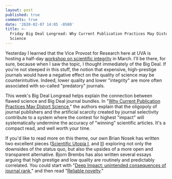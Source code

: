 ```yaml
---
layout: post
published: true
comments: true
date: '2020-02-07 14:05 -0500'
title: >-
  Friday Big Deal Longread: Why Current Publication Practices May Distort
  Science
---
```

Yesterday I learned that the Vice Provost for Research here at UVA is hosting a half-day [workshop on scientific integrity](https://research.virginia.edu/scientific-integrity-workshop) in March. I'll be there, for sure, because when I saw the topic, I thought immediately of the Big Deal. If you're not steeped in this stuff, the notion that expensive, high-prestige journals would have a negative effect on the quality of science may be counterintuitive. Indeed, lower quality and lower "integrity" are more often associated with so-called "predatory" journals. 

This week's Big Deal Longread helps explain the connection between flawed science and Big Deal journal bundles. In "[Why Current Publication Practices May Distort Science](https://journals.plos.org/plosmedicine/article?id=10.1371/journal.pmed.0050201)," the authors explain that the oligopoly of journal publishers and the artificial scarcity created by journal selectivity contribute to a system where the contest for highest "impact" will systematically undermine the accuracy of "winning" scientific articles. It's a compact read, and well worth your time. 

If you'd like to read more on this theme, our own Brian Nosek has written two excellent pieces ([Scientific Utopia I](https://arxiv.org/pdf/1205.1055.pdf), and [II](https://doi.org/10.1177%2F1745691612459058)) exploring not only the downsides of the status quo, but also the upsides of a more open and transparent alternative. Bjorn Brembs has also written several essays arguing that high prestige and low quality are routinely and predictably correlated. You could start with "[Deep Impact: unintended consequences of journal rank](https://www.frontiersin.org/articles/10.3389/fnhum.2013.00291/full)," and then read "[Reliable novelty](https://journals.plos.org/plosbiology/article?id=10.1371/journal.pbio.3000117)."